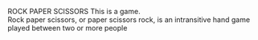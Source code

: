 ROCK PAPER SCISSORS
This is a game.
<br>
Rock paper scissors, or paper scissors rock, is an intransitive hand game played between two or more people
